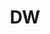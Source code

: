 ---
layout: default
title: DW
nav_order: 1
has_children: true
permalink: /docs/DE/DW
parent: 데이터 엔지니어
---